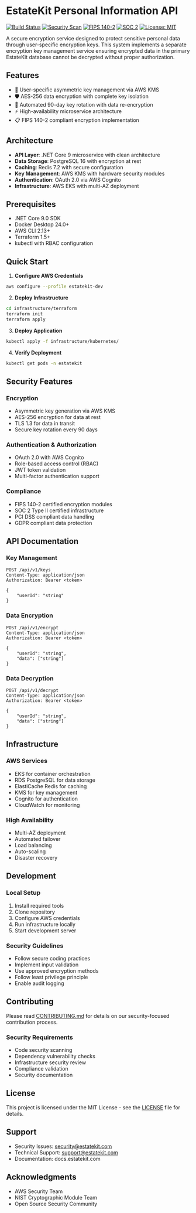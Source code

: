 # EstateKit Personal Information API

[![Build Status](https://github.com/estatekit/personal-info-api/workflows/ci/badge.svg)](https://github.com/estatekit/personal-info-api/actions)
[![Security Scan](https://github.com/estatekit/personal-info-api/workflows/security/badge.svg)](https://github.com/estatekit/personal-info-api/security)
[![FIPS 140-2](https://img.shields.io/badge/FIPS-140--2-blue.svg)](https://csrc.nist.gov/publications/detail/fips/140/2/final)
[![SOC 2](https://img.shields.io/badge/SOC-2-green.svg)](https://www.aicpa.org/soc2)
[![License: MIT](https://img.shields.io/badge/License-MIT-yellow.svg)](https://opensource.org/licenses/MIT)

A secure encryption service designed to protect sensitive personal data through user-specific encryption keys. This system implements a separate encryption key management service ensuring encrypted data in the primary EstateKit database cannot be decrypted without proper authorization.

## Features

- 🔐 User-specific asymmetric key management via AWS KMS
- 🛡️ AES-256 data encryption with complete key isolation
- 🔄 Automated 90-day key rotation with data re-encryption
- ⚡ High-availability microservice architecture
- 📋 FIPS 140-2 compliant encryption implementation

## Architecture

- **API Layer**: .NET Core 9 microservice with clean architecture
- **Data Storage**: PostgreSQL 16 with encryption at rest
- **Caching**: Redis 7.2 with secure configuration
- **Key Management**: AWS KMS with hardware security modules
- **Authentication**: OAuth 2.0 via AWS Cognito
- **Infrastructure**: AWS EKS with multi-AZ deployment

## Prerequisites

- .NET Core 9.0 SDK
- Docker Desktop 24.0+
- AWS CLI 2.13+
- Terraform 1.5+
- kubectl with RBAC configuration

## Quick Start

1. **Configure AWS Credentials**
```bash
aws configure --profile estatekit-dev
```

2. **Deploy Infrastructure**
```bash
cd infrastructure/terraform
terraform init
terraform apply
```

3. **Deploy Application**
```bash
kubectl apply -f infrastructure/kubernetes/
```

4. **Verify Deployment**
```bash
kubectl get pods -n estatekit
```

## Security Features

### Encryption
- Asymmetric key generation via AWS KMS
- AES-256 encryption for data at rest
- TLS 1.3 for data in transit
- Secure key rotation every 90 days

### Authentication & Authorization
- OAuth 2.0 with AWS Cognito
- Role-based access control (RBAC)
- JWT token validation
- Multi-factor authentication support

### Compliance
- FIPS 140-2 certified encryption modules
- SOC 2 Type II certified infrastructure
- PCI DSS compliant data handling
- GDPR compliant data protection

## API Documentation

### Key Management
```http
POST /api/v1/keys
Content-Type: application/json
Authorization: Bearer <token>

{
    "userId": "string"
}
```

### Data Encryption
```http
POST /api/v1/encrypt
Content-Type: application/json
Authorization: Bearer <token>

{
    "userId": "string",
    "data": ["string"]
}
```

### Data Decryption
```http
POST /api/v1/decrypt
Content-Type: application/json
Authorization: Bearer <token>

{
    "userId": "string",
    "data": ["string"]
}
```

## Infrastructure

### AWS Services
- EKS for container orchestration
- RDS PostgreSQL for data storage
- ElastiCache Redis for caching
- KMS for key management
- Cognito for authentication
- CloudWatch for monitoring

### High Availability
- Multi-AZ deployment
- Automated failover
- Load balancing
- Auto-scaling
- Disaster recovery

## Development

### Local Setup
1. Install required tools
2. Clone repository
3. Configure AWS credentials
4. Run infrastructure locally
5. Start development server

### Security Guidelines
- Follow secure coding practices
- Implement input validation
- Use approved encryption methods
- Follow least privilege principle
- Enable audit logging

## Contributing

Please read [CONTRIBUTING.md](CONTRIBUTING.md) for details on our security-focused contribution process.

### Security Requirements
- Code security scanning
- Dependency vulnerability checks
- Infrastructure security review
- Compliance validation
- Security documentation

## License

This project is licensed under the MIT License - see the [LICENSE](LICENSE) file for details.

## Support

- Security Issues: security@estatekit.com
- Technical Support: support@estatekit.com
- Documentation: docs.estatekit.com

## Acknowledgments

- AWS Security Team
- NIST Cryptographic Module Team
- Open Source Security Community